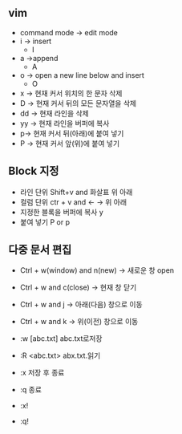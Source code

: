 ## vim

- command mode → edit mode
- i  → insert
  - I
- a →append
  - A
- o → open a new line below and insert
  - O
- x → 현재 커서 위치의 한 문자 삭제
- D → 현재 커서 뒤의 모든 문자열을 삭제
- dd → 현재 라인을 삭제
- yy → 현재 라인을 버퍼에 복사
- p→ 현재 커서 뒤(아래)에 붙여 넣기 
- P → 현재 커서 앞(위)에 붙여 넣기

## Block 지정

- 라인 단위 Shift+v and 화살표 위 아래
- 컬럼 단위 ctr + v and ← → 위 아래
- 지정한 블록을 버퍼에 복사 y
- 붙여 넣기 P or p

## 다중 문서 편집
- Ctrl + w(window) and n(new) → 새로운 창 open
- Ctrl + w and c(close) → 현재 창 닫기 
- Ctrl + w and j → 아래(다음) 창으로 이동
- Ctrl + w and k → 위(이전) 창으로 이동


- :w [abc.txt] abc.txt로저장
- :R <abc.txt> abx.txt.읽기
- :x 저장 후 종료
- :q 종료
- :x! 
- :q!

